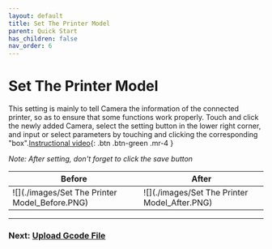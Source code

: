 ```yaml
---
layout: default
title: Set The Printer Model
parent: Quick Start
has_children: false
nav_order: 6
---
```


# Set The Printer Model

This setting is mainly to tell Camera the information of the connected printer, so as to ensure that some functions work properly.
Touch and click the newly added Camera, select the setting button in the lower right corner, and input or select parameters by touching and clicking the corresponding "box".[Instructional video](https://youtu.be/D6vVukCDkis){: .btn .btn-green .mr-4 }

_Note: After setting, don't forget to click the save button_

|Before|After|
|-|-|
|![](./images/Set The Printer Model_Before.PNG)|![](./images/Set The Printer Model_After.PNG)|

----
### Next: [Upload Gcode File](/Beaglecam/docs/Quick%20Start%20for%20Beagle%20Camera/Upload%20Gcode%20File.md)
